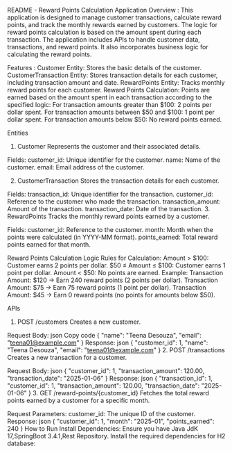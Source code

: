 README - Reward Points Calculation Application
Overview :
This application is designed to manage customer transactions, calculate reward points, and track the monthly rewards earned by customers. 
The logic for reward points calculation is based on the amount spent during each transaction. 
The application includes APIs to handle customer data, transactions, and reward points.
It also incorporates business logic for calculating the reward points.

Features : 
Customer Entity: Stores the basic details of the customer.
CustomerTransaction Entity: Stores transaction details for each customer, including transaction amount and date.
RewardPoints Entity: Tracks monthly reward points for each customer.
Reward Points Calculation: Points are earned based on the amount spent in each transaction according to the specified logic:
For transaction amounts greater than $100: 2 points per dollar spent.
For transaction amounts between $50 and $100: 1 point per dollar spent.
For transaction amounts below $50: No reward points earned.

Entities
1. Customer
Represents the customer and their associated details.

Fields:
customer_id: Unique identifier for the customer.
name: Name of the customer.
email: Email address of the customer.

2. CustomerTransaction
Stores the transaction details for each customer.

Fields:
transaction_id: Unique identifier for the transaction.
customer_id: Reference to the customer who made the transaction.
transaction_amount: Amount of the transaction.
transaction_date: Date of the transaction.
3. RewardPoints
Tracks the monthly reward points earned by a customer.

Fields:
customer_id: Reference to the customer.
month: Month when the points were calculated (in YYYY-MM format).
points_earned: Total reward points earned for that month.

Reward Points Calculation Logic
Rules for Calculation:
Amount > $100: Customer earns 2 points per dollar.
$50 ≤ Amount ≤ $100: Customer earns 1 point per dollar.
Amount < $50: No points are earned.
Example:
Transaction Amount: $120 → Earn 240 reward points (2 points per dollar).
Transaction Amount: $75 → Earn 75 reward points (1 point per dollar).
Transaction Amount: $45 → Earn 0 reward points (no points for amounts below $50).

APIs
1. POST /customers
Creates a new customer.

Request Body:
json
Copy code
{
  "name": "Teena Desouza",
  "email": "teena01@example.com"
}
Response:
json
{
  "customer_id": 1,
  "name": "Teena Desouza",
  "email": "teena01@example.com"
}
2. POST /transactions
Creates a new transaction for a customer.

Request Body:
json
{
  "customer_id": 1,
  "transaction_amount": 120.00,
  "transaction_date": "2025-01-06"
}
Response:
json
{
  "transaction_id": 1,
  "customer_id": 1,
  "transaction_amount": 120.00,
  "transaction_date": "2025-01-06"
}
3. GET /reward-points/{customer_id}
Fetches the total reward points earned by a customer for a specific month.

Request Parameters:
customer_id: The unique ID of the customer.
Response:
json
{
  "customer_id": 1,
  "month": "2025-01",
  "points_earned": 240
}
How to Run
Install Dependencies: Ensure you have Java JdK 17,SpringBoot 3.4.1,Rest Repository. Install the required dependencies for H2 database:
